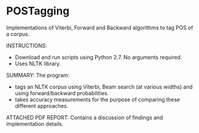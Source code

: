 # POSTagging
Implementations of Viterbi, Forward and Backward algorithms to tag POS of a corpus.

INSTRUCTIONS: 
- Download and run scripts using Python 2.7. No arguments required.
- Uses NLTK library.

SUMMARY:
The program: 
 - tags an NLTK corpus using Viterbi, Beam search (at various widths) and using forward/backward probabilities.
 - takes accuracy measurements for the purpose of comparing these different approaches.

ATTACHED PDF REPORT: 
Contains a discussion of findings and implementation details.
